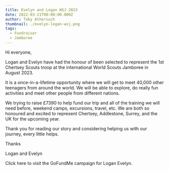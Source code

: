 ```yaml
---
title: Evelyn and Logan WSJ 2023
date: 2022-03-21T00:00:00.000Z
author: Toby Athersuch
thumbnail: ./evelyn-logan-wsj.png
tags:
  - Fundraiser
  - Jamboree
---
```


Hi everyone,

Logan and Evelyn have had the honour of been selected to represent the 1st Chertsey Scouts troop at the international World Scouts Jamboree in August 2023.

It is a once-in-a-lifetime opportunity where we will get to meet 40,000 other teenagers from around the world. We will be able to explore, do really fun activities and meet other people from different nations.

We trying to raise £7390 to help fund our trip and all of the training we will need before, weekend camps, excursions, travel, etc. We are both so honoured and excited to represent Chertsey, Addlestone, Surrey, and the UK for the upcoming year.

Thank you for reading our story and considering helping us with our journey, every little helps.

Thanks

Logan and Evelyn

Click here to visit the GoFundMe campaign for Logan Evelyn.
